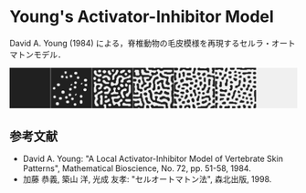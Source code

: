 # Young's Activator-Inhibitor Model
David A. Young (1984) による，脊椎動物の毛皮模様を再現するセルラ・オートマトンモデル．

<img alt="results" src="https://raw.githubusercontent.com/naked-hermit/youngs-activator-inhibitor-model/images/youngs-activator-inhibitor-model.png" />

## 参考文献
* David A. Young:	"A Local Activator-Inhibitor Model of Vertebrate Skin Patterns",	Mathematical Bioscience, No. 72, pp. 51-58, 1984.
* 加藤 恭義, 築山 洋, 光成 友孝: "セルオートマトン法", 森北出版, 1998.
